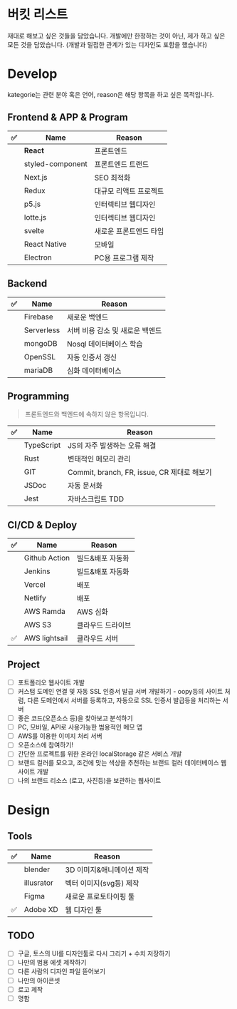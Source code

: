 # 버킷 리스트
재대로 해보고 싶은 것들을 담았습니다.
개발에만 한정하는 것이 아닌, 제가 하고 싶은 모든 것을 담았습니다. (개발과 밀접한 관계가 있는 디자인도 포함을 했습니다)

# Develop
kategorie는 관련 분야 혹은 언어, reason은 해당 항목을 하고 싶은 목적입니다.

## Frontend & APP & Program
|✅|Name|Reason|
|-|-|-|
||**React**|프론트엔드|
||styled-component|프론트엔드 트랜드|
||Next.js|SEO 최적화|
||Redux|대규모 리액트 프로젝트|
||p5.js|인터렉티브 웹디자인|
||lotte.js|인터렉티브 웹디자인|
||svelte|새로운 프론트엔드 타입|
||React Native|모바일|
||Electron|PC용 프로그램 제작|

## Backend
|✅|Name|Reason|
|-|-|-|
||Firebase|새로운 백엔드|
||Serverless|서버 비용 감소 및 새로운 백엔드|
||mongoDB|Nosql 데이터베이스 학습|
||OpenSSL|자동 인증서 갱신|
||mariaDB|심화 데이터베이스|

## Programming
> 프론트엔드와 백엔드에 속하지 않은 항목입니다.

|✅|Name|Reason|
|-|-|-|
||TypeScript|JS의 자주 발생하는 오류 해결|
||Rust|변태적인 메모리 관리|
||GIT|Commit, branch, FR, issue, CR 제대로 해보기|
||JSDoc|자동 문서화|
||Jest|자바스크립트 TDD|

## CI/CD & Deploy
|✅|Name|Reason|
|-|-|-|
||Github Action|빌드&배포 자동화|
||Jenkins|빌드&배포 자동화|
||Vercel|배포|
||Netlify|배포|
||AWS Ramda|AWS 심화|
||AWS S3|클라우드 드라이브|
|✅|AWS lightsail|클라우드 서버|

## Project

- [ ] 포트폴리오 웹사이트 개발
- [ ] 커스텀 도메인 연결 및 자동 SSL 인증서 발급 서버 개발하기 - 
oopy등의 사이트 처럼, 다른 도메인에서 서버를 등록하고, 자동으로 SSL 인증서 발급등을 처리하는 서버
- [ ] 좋은 코드(오픈소스 등)을 찾아보고 분석하기
- [ ] PC, 모바일, API로 사용가능한 범용적인 메모 앱
- [ ] AWS를 이용한 이미지 처리 서버
- [ ] 오픈소스에 참여하기!
- [ ] 간단한 프로젝트를 위한 온라인 localStorage 같은 서비스 개발
- [ ] 브랜드 컬러를 모으고, 조건에 맞는 색상을 추천하는 브랜드 컬러 데이터베이스 웹사이트 개발
- [ ] 나의 브랜드 리소스 (로고, 사진등)을 보관하는 웹사이트 

# Design
## Tools
|✅|Name|Reason|
|-|-|-|
||blender|3D 이미지&애니메이션 제작|
||illusrator|벡터 이미지(svg등) 제작|
||Figma|새로운 프로토타이핑 툴|
|✅|Adobe XD|웹 디자인 툴|

## TODO
- [ ] 구글, 토스의 UI를 디자인툴로 다시 그리기 + 수치 저장하기
- [ ] 나만의 범용 에셋 제작하기
- [ ] 다른 사람의 디자인 파일 뜯어보기
- [ ] 나만의 아이콘셋 
- [ ] 로고 제작
- [ ] 명함 
